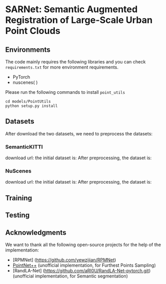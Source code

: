 # SARNet: Semantic Augmented Registration of Large-Scale Urban Point Clouds

## Environments
The code mainly requires the following libraries and you can check `requirements.txt` for more environment requirements.
- PyTorch
- nuscenes( )

Please run the following commands to install `point_utils`
```
cd models/PointUtils
python setup.py install
```

## Datasets
After download the two datasets, we need to preprocess the datasets:
### SemanticKITTI
download url: 
the initial dataset is:
After preprocessing, the dataset is:
### NuScenes
download url:
the initial dataset is:
After preprocessing, the dataset is:

## Training

## Testing

## Acknowledgments
We want to thank all the following open-source projects for the help of the implementation:
- [RPMNet] (https://github.com/yewzijian/RPMNet)
- [PointNet++](https://github.com/sshaoshuai/Pointnet2.PyTorch) (unofficial implementation, for Furthest Points Sampling)
- [RandLA-Net] (https://github.com/aRI0U/RandLA-Net-pytorch.git) (unofficial implementation, for Semantic segmentation)
